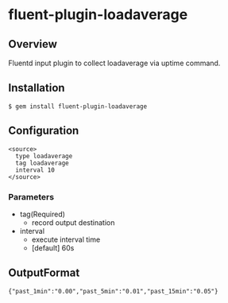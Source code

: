 # fluent-plugin-loadaverage

## Overview
Fluentd input plugin to collect loadaverage via uptime command.

## Installation
```
$ gem install fluent-plugin-loadaverage
```

## Configuration
```
<source>
  type loadaverage
  tag loadaverage
  interval 10
</source>
```

### Parameters
- tag(Required)
    - record output destination
- interval
    - execute interval time
    - [default] 60s

## OutputFormat
```
{"past_1min":"0.00","past_5min":"0.01","past_15min":"0.05"}
```
